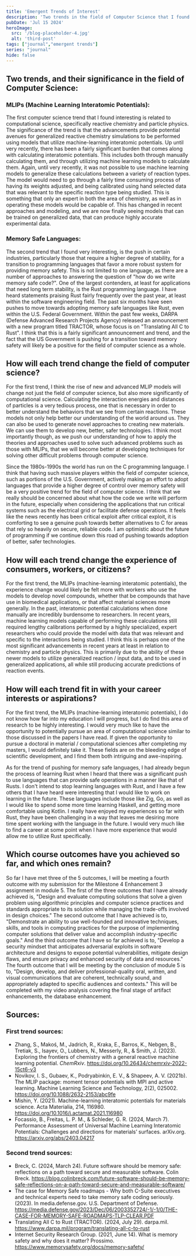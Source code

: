 ```yaml
---
title: 'Emergent Trends of Interest'
description: 'Two trends in the field of Computer Science that I found interesting.'
pubDate: 'Jul 15 2024'
heroImage: 
  src: '/blog-placeholder-4.jpg'
  alt: 'third-post'
tags: ["journal","emergent trends"]
series: "journal"
hide: false
---
```



## Two trends, and their significance in the field of Computer Science:

### MLIPs (Machine Learning Interatomic Potentials):
The first computer science trend that I found interesting is related to computational science, specifically reactive chemistry and particle physics. The significance of the trend is that the advancements provide potential avenues for generalized reactive chemistry simulations to be performed using models that utilize machine-learning interatomic potentials. Up until very recently, there has been a fairly significant burden that comes along with calculating interatomic potentials. This includes both through manually calculating them, and through utilizing machine learning models to calculate them. Again, until very recently, it was not possible to use machine learning models to generalize these calculations between a variety of reaction types.  The model would need to go through a fairly time consuming process of having its weights adjusted, and being calibrated using hand selected data that was relevant to the specific reaction type being studied. This is something that only an expert in both the area of chemistry, as well as in operating these models would be capable of. This has changed in recent approaches and modeling, and we are now finally seeing models that can be trained on generalized data, that can produce highly accurate experimental data. 


### Memory Safe Languages:
The second trend that I found very interesting, is the push in certain industries, particularly those that require a higher degree of stability, for a transition to programming languages that favor a more robust system for providing memory safety. This is not limited to one language, as there are a number of approaches to answering the question of "how do we write memory safe code?". One of the largest contenders, at least for applications that need long term stability, is the Rust programming language. I have heard statements praising Rust fairly frequently over the past year, at least within the software engineering field. The past six months have seen pushes to move towards adopting memory safe languages like Rust, even within the U.S. Federal Government. Within the past few weeks, DARPA (Defense Advanced Research Projects Agency) released an announcement with a new program titled TRACTOR, whose focus is on "Translating All C to Rust". I think that this is a fairly significant announcement and trend, and the fact that the US Government is pushing for a transition toward memory safety will likely be a positive for the field of computer science as a whole.

## How will each trend change the field of computer science?
For the first trend, I think the rise of new and advanced MLIP models will change not just the field of computer science, but also more significantly of computational science. Calculating the interaction energies and distances of particles is a very tedious process, one that is necessary in order to better understand the behaviors that we see from certain reactions. These models not only help better our understanding of the world around us. They can also be used to generate novel approaches to creating new materials. We can use them to develop new, better, safer technologies. I think most importantly though, as we push our understanding of how to apply the theories and approaches used to solve such advanced problems such as those with MLIPs, that we will become better at developing techniques for solving other difficult problems through computer science. 


Since the 1980s-1990s the world has run on the C programming language. I think that having such massive players within the field of computer science, such as portions of the U.S. Government, actively making an effort to adopt languages that provide a higher degree of control over memory safety will be a very positive trend for the field of computer science. I think that we really should be concerned about what how the code we write will perform in the future, especially when considering the applications that run critical systems such as the electrical grid or facilitate defense operations. It feels like the news recently has been critical exploit after critical exploit, it is comforting to see a genuine push towards better alternatives to C for areas that rely so heavily on secure, reliable code. I am optimistic about the future of programming if we continue down this road of pushing towards adoption of better, safer technologies. 

## How will each trend change the experience of consumers, workers, or citizens?
For the first trend, the MLIPs (machine-learning interatomic potentials), the experience change would likely be felt more with workers who use the models to develop novel compounds, whether that be compounds that have use in biomedical applications, or that affect material sciences more generally. In the past, interatomic potential calculations when done manually are incredibly burdensome to researchers. In recent years, machine learning models capable of performing these calculations still required lengthy calibrations performed by a highly specialized, expert researchers who could provide the model with data that was relevant and specific to the interactions being studied. I think this is perhaps one of the most significant advancements in recent years at least in relation to chemistry and particle physics. This is primarily due to the ability of these newer models to utilize generalized reaction / input data, and to be used in generalized applications, all while still producing accurate predictions of reaction events.


## How will each trend fit in with your career interests or aspirations?
For the first trend, the MLIPs (machine-learning interatomic potentials), I do not know how far into my education I will progress, but I do find this area of research to be highly interesting. I would very much like to have the opportunity to potentially pursue an area of computational science similar to those discussed in the papers I have read. If given the opportunity to pursue a doctoral in material / computational sciences after completing my masters, I would definitely take it. These fields are on the bleeding edge of scientific development, and I find them both intriguing and awe-inspiring. 

As for the trend of pushing for memory safe languages, I had already begun the process of learning Rust when I heard that there was a significant push to use languages that can provide safe operations in a manner like that of Rusts. I don't intend to stop learning languages with Rust, and I have a few others that I have heard were interesting that I would like to work on learning in the future. These languages include those like Zig, Go, as well as I would like to spend some more time learning Haskell, and getting more comfortable using Kotlin. I really have enjoyed my experiences so far with Rust, they have been challenging in a way that leaves me desiring more time spent working with the language in the future. I would very much like to find a career at some point when I have more experience that would allow me to utilize Rust specifically. 

## Which course outcomes have you achieved so far, and which ones remain?
So far I have met three of the 5 outcomes, I will be meeting a fourth outcome with my submission for the Milestone 4 Enhancement 3 assignment in module 5. The first of the three outcomes that I have already achieved is, "Design and evaluate computing solutions that solve a given problem using algorithmic principles and computer science practices and standards appropriate to its solution while managing the trade-offs involved in design choices." The second outcome that I have achieved is to, "Demonstrate an ability to use well-founded and innovative techniques, skills, and tools in computing practices for the purpose of implementing computer solutions that deliver value and accomplish industry-specific goals." And the third outcome that I have so far achieved is to, "Develop a security mindset that anticipates adversarial exploits in software architecture and designs to expose potential vulnerabilities, mitigate design flaws, and ensure privacy and enhanced security of data and resources."
The fourth outcome that I will be meeting by the conclusion of module 5 is to, "Design, develop, and deliver professional-quality oral, written, and visual communications that are coherent, technically sound, and appropriately adapted to specific audiences and contexts." This will be completed with my video analysis covering the final stage of artifact enhancements, the database enhancement. 

## Sources:

### First trend sources: 
- Zhang, S., Makoś, M., Jadrich, R., Kraka, E., Barros, K., Nebgen, B., Tretiak, S., Isayev, O., Lubbers, N., Messerly, R., & Smith, J. (2023). Exploring the frontiers of chemistry with a general reactive machine learning potential. _ChemRxiv_. https://doi.org/10.26434/chemrxiv-2022-15ct6-v3
- Novikov, I. S., Gubaev, K., Podryabinkin, E. V., & Shapeev, A. V. (2021b). The MLIP package: moment tensor potentials with MPI and active learning. Machine Learning Science and Technology, 2(2), 025002. https://doi.org/10.1088/2632-2153/abc9fe
- Mishin, Y. (2021). Machine-learning interatomic potentials for materials science. Acta Materialia, 214, 116980. https://doi.org/10.1016/j.actamat.2021.116980
- Focassio, B., Freitas, L. P. M., & Schleder, G. R. (2024, March 7). Performance Assessment of Universal Machine Learning Interatomic Potentials: Challenges and directions for materials’ surfaces. arXiv.org. https://arxiv.org/abs/2403.04217



### Second trend sources:
- Breck, C. (2024, March 24). Future software should be memory safe: reflections on a path toward secure and measurable software. Colin Breck. https://blog.colinbreck.com/future-software-should-be-memory-safe-reflections-on-a-path-toward-secure-and-measurable-software/
- The case for Memory Safe roadmaps - Why both C-Suite executives and technical experts need to take memory safe coding seriously. (2023). In media.defense.gov. U.S. Department of Defense. https://media.defense.gov/2023/Dec/06/2003352724/-1/-1/0/THE-CASE-FOR-MEMORY-SAFE-ROADMAPS-TLP-CLEAR.PDF
- Translating All C to Rust (TRACTOR). (2024, July 29). darpa.mil. https://www.darpa.mil/program/translating-all-c-to-rust
- Internet Security Research Group. (2021, June 14). What is memory safety and why does it matter? Prossimo. https://www.memorysafety.org/docs/memory-safety/


